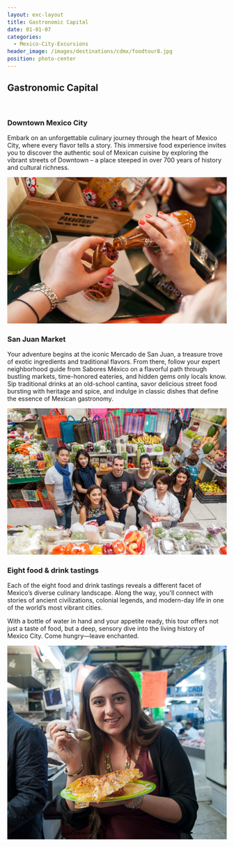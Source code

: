 ```yaml
---
layout: exc-layout
title: Gastronomic Capital
date: 01-01-07
categories:
  - Mexico-City-Excursions
header_image: /images/destinations/cdmx/foodtour8.jpg
position: photo-center
---
```

## Gastronomic Capital

&nbsp;

### Downtown Mexico City

Embark on an unforgettable culinary journey through the heart of Mexico City, where every flavor tells a story. This immersive food experience invites you to discover the authentic soul of Mexican cuisine by exploring the vibrant streets of Downtown – a place steeped in over 700 years of history and cultural richness.

![Food Tour](/images/destinations/cdmx/foodtour7.jpg)

### San Juan Market

Your adventure begins at the iconic Mercado de San Juan, a treasure trove of exotic ingredients and traditional flavors. From there, follow your expert neighborhood guide from Sabores México on a flavorful path through bustling markets, time-honored eateries, and hidden gems only locals know. Sip traditional drinks at an old-school cantina, savor delicious street food bursting with heritage and spice, and indulge in classic dishes that define the essence of Mexican gastronomy.

![Food Tour](/images/destinations/cdmx/foodtour5.jpg)

### Eight food & drink tastings

Each of the eight food and drink tastings reveals a different facet of Mexico’s diverse culinary landscape. Along the way, you'll connect with stories of ancient civilizations, colonial legends, and modern-day life in one of the world’s most vibrant cities.

With a bottle of water in hand and your appetite ready, this tour offers not just a taste of food, but a deep, sensory dive into the living history of Mexico City. Come hungry—leave enchanted.

![Food Tour](/images/destinations/cdmx/foodtour3.jpg)